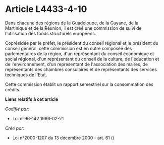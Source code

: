 # Article L4433-4-10

Dans chacune des régions de la Guadeloupe, de la Guyane, de la Martinique et de la Réunion, il est créé une commission de
suivi de l'utilisation des fonds structurels européens.

Coprésidée par le préfet, le président du conseil régional et le président du conseil général, cette commission est en outre
composée des parlementaires de la région, d'un représentant du conseil économique et social régional, d'un représentant du
conseil de la culture, de l'éducation et de l'environnement, d'un représentant de l'association des maires, de représentants
des chambres consulaires et de représentants des services techniques de l'Etat.

Cette commission établit un rapport semestriel sur la consommation des crédits.

**Liens relatifs à cet article**

_Codifié par_:

  - Loi n°96-142 1996-02-21

_Créé par_:

  - Loi n°2000-1207 du 13 décembre 2000 - art. 61 ()
